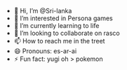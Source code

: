 - 👋 Hi, I’m @Sri-lanka
- 👀 I’m interested in Persona games
- 🌱 I’m currently learning to life
- 💞️ I’m looking to collaborate on rasco
- 📫 How to reach me in the treet
- 😄 Pronouns: es-ar-ai
- ⚡ Fun fact: yugi oh > pokemon

<!---
Sri-lanka/Sri-lanka is a ✨ special ✨ repository because its `README.md` (this file) appears on your GitHub profile.
You can click the Preview link to take a look at your changes.
--->
